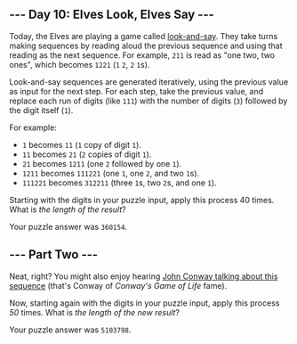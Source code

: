 \-\-\- Day 10: Elves Look, Elves Say ---
----------------------------------------

Today, the Elves are playing a game called [look-and-say](https://en.wikipedia.org/wiki/Look-and-say_sequence). They take turns making sequences by reading aloud the previous sequence and using that reading as the next sequence. For example, `211` is read as "one two, two ones", which becomes `1221` (`1` `2`, `2` `1`s).

Look-and-say sequences are generated iteratively, using the previous value as input for the next step. For each step, take the previous value, and replace each run of digits (like `111`) with the number of digits (`3`) followed by the digit itself (`1`).

For example:

* `1` becomes `11` (`1` copy of digit `1`).
* `11` becomes `21` (`2` copies of digit `1`).
* `21` becomes `1211` (one `2` followed by one `1`).
* `1211` becomes `111221` (one `1`, one `2`, and two `1`s).
* `111221` becomes `312211` (three `1`s, two `2`s, and one `1`).

Starting with the digits in your puzzle input, apply this process 40 times. What is _the length of the result_?

Your puzzle answer was `360154`.

\-\-\- Part Two ---
-------------------

Neat, right? You might also enjoy hearing [John Conway talking about this sequence](https://www.youtube.com/watch?v=ea7lJkEhytA) (that's Conway of _Conway's Game of Life_ fame).

Now, starting again with the digits in your puzzle input, apply this process _50_ times. What is _the length of the new result_?

Your puzzle answer was `5103798`.